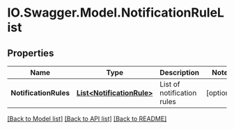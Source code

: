 # IO.Swagger.Model.NotificationRuleList
## Properties

Name | Type | Description | Notes
------------ | ------------- | ------------- | -------------
**NotificationRules** | [**List&lt;NotificationRule&gt;**](NotificationRule.md) | List of notification rules | [optional] 

[[Back to Model list]](../README.md#documentation-for-models) [[Back to API list]](../README.md#documentation-for-api-endpoints) [[Back to README]](../README.md)

